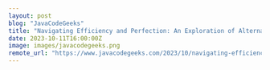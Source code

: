 ```yaml
---
layout: post
blog: "JavaCodeGeeks"
title: "Navigating Efficiency and Perfection: An Exploration of Alternative Approaches to Dijkstra’s Algorithm"
date: 2023-10-11T16:00:00Z
image: images/javacodegeeks.png
remote_url: "https://www.javacodegeeks.com/2023/10/navigating-efficiency-and-perfection-an-exploration-of-alternative-approaches-to-dijkstras-algorithm.html"
---
```

